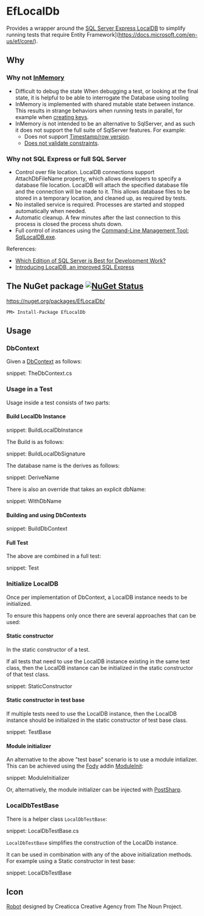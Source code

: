 # EfLocalDb

Provides a wrapper around the [SQL Server Express LocalDB](https://docs.microsoft.com/en-us/sql/database-engine/configure-windows/sql-server-express-localdb) to simplify running tests that require Entity Framework](https://docs.microsoft.com/en-us/ef/core/).


## Why


### Why not [InMemory](https://docs.microsoft.com/en-us/ef/core/providers/in-memory/)

 * Difficult to debug the state
   When debugging a test, or looking at the final state, it is helpful to be able to interrogate the Database using tooling
 * InMemory is implemented with shared mutable state between instance. This results in strange behaviors when running tests in parallel, for example when [creating keys](https://github.com/aspnet/EntityFrameworkCore/issues/6872).
 * InMemory is not intended to be an alternative to SqlServer, and as such it does not support the full suite of SqlServer features. For example:
    * Does not support [Timestamp/row version](https://docs.microsoft.com/en-us/ef/core/modeling/concurrency#timestamprow-version).
    * [Does not validate constraints](https://github.com/aspnet/EntityFrameworkCore/issues/2166).


### Why not SQL Express or full SQL Server

 * Control over file location. LocalDB connections support AttachDbFileName property, which allows developers to specify a database file location. LocalDB will attach the specified database file and the connection will be made to it. This allows database files to be stored in a temporary location, and cleaned up, as required by tests.
 * No installed service is required.  Processes are started and stopped automatically when needed.
 * Automatic cleanup. A few minutes after the last connection to this process is closed the process shuts down.
 * Full control of instances using the [Command-Line Management Tool: SqlLocalDB.exe](https://docs.microsoft.com/en-us/sql/relational-databases/express-localdb-instance-apis/command-line-management-tool-sqllocaldb-exe?view=sql-server-2017).

References:

 * [Which Edition of SQL Server is Best for Development Work?](https://www.red-gate.com/simple-talk/sql/sql-development/edition-sql-server-best-development-work/#8)
 * [Introducing LocalDB, an improved SQL Express](https://blogs.msdn.microsoft.com/sqlexpress/2011/07/12/introducing-localdb-an-improved-sql-express/)


## The NuGet package [![NuGet Status](http://img.shields.io/nuget/v/EfLocalDb.svg?style=flat)](https://www.nuget.org/packages/EfLocalDb/)

https://nuget.org/packages/EfLocalDb/

    PM> Install-Package EfLocalDb


## Usage


### DbContext

Given a [DbContext](https://www.learnentityframeworkcore.com/dbcontext) as follows:

snippet: TheDbContext.cs


### Usage in a Test

Usage inside a test consists of two parts:


#### Build LocalDb Instance

snippet: BuildLocalDbInstance

The Build is as follows:

snippet: BuildLocalDbSignature

The database name is the derives as follows:

snippet: DeriveName

There is also an override that takes an explicit dbName:

snippet: WithDbName


#### Building and using DbContexts

snippet: BuildDbContext


#### Full Test

The above are combined in a full test:

snippet: Test


### Initialize LocalDB

Once per implementation of DbContext, a LocalDB instance needs to be initialized.

To ensure this happens only once there are several approaches that can be used:


#### Static constructor

In the static constructor of a test.

If all tests that need to use the LocalDB instance existing in the same test class, then the LocalDB instance can be initialized in the static constructor of that test class.

snippet: StaticConstructor


#### Static constructor in test base

If multiple tests need to use the LocalDB instance, then the LocalDB instance should be initialized in the static constructor of test base class.

snippet: TestBase


#### Module initializer

An alternative to the above "test base" scenario is to use a module intializer. This can be achieved using the [Fody](https://github.com/Fody/Home) addin [ModuleInit](https://github.com/Fody/ModuleInit):

snippet: ModuleInitializer

Or, alternatively, the module initializer can be injected with [PostSharp](https://doc.postsharp.net/module-initializer).


### LocalDbTestBase

There is a helper class `LocalDbTestBase`:

snippet: LocalDbTestBase.cs

`LocalDbTestBase` simplifies the construction of the LocalDb instance.

It can be used in combination with any of the above initialization methods. For example using a Static constructor in test base:

snippet: LocalDbTestBase


## Icon

<a href="https://thenounproject.com/term/robot/960055/" target="_blank">Robot</a> designed by Creaticca Creative Agency from The Noun Project.